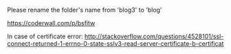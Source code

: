 Please rename the folder's name from 'blog3' to 'blog'

https://coderwall.com/p/bsfitw

In case of certificate error:
http://stackoverflow.com/questions/4528101/ssl-connect-returned-1-errno-0-state-sslv3-read-server-certificate-b-certificat

